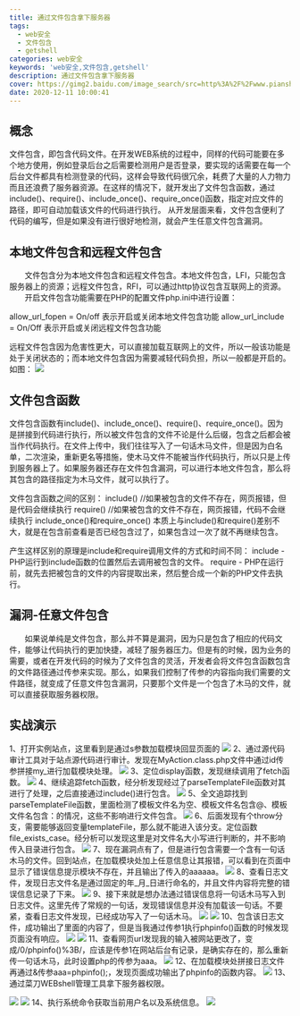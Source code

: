 ```yaml
---
title: 通过文件包含拿下服务器
tags: 
  - web安全
  - 文件包含
  - getshell
categories: web安全
keywords: 'web安全,文件包含,getshell'
description: 通过文件包含拿下服务器
cover: https://gimg2.baidu.com/image_search/src=http%3A%2F%2Fwww.pianshen.com%2Fimages%2F697%2F9a88f04ae145ad4377fff80669db0f11.png&refer=http%3A%2F%2Fwww.pianshen.com&app=2002&size=f9999,10000&q=a80&n=0&g=0n&fmt=jpeg?sec=1630747539&t=3e0837ebe761272f181318a65342fab2
date: 2020-12-11 10:00:41
---
```


<meta name="referrer" content="no-referrer"/>

## 概念

文件包含，即包含代码文件。在开发WEB系统的过程中，同样的代码可能要在多个地方使用，例如登录后台之后需要检测用户是否登录，要实现的话需要在每一个后台文件都具有检测登录的代码，这样会导致代码很冗余，耗费了大量的人力物力而且还浪费了服务器资源。在这样的情况下，就开发出了文件包含函数，通过include()、require()、include_once()、require_once()函数，指定对应文件的路径，即可自动加载该文件的代码进行执行。
从开发层面来看，文件包含便利了代码的编写，但是如果没有进行很好地检测，就会产生任意文件包含漏洞。
## 本地文件包含和远程文件包含
       文件包含分为本地文件包含和远程文件包含。本地文件包含，LFI，只能包含服务器上的资源；远程文件包含，RFI，可以通过http协议包含互联网上的资源。
       开启文件包含功能需要在PHP的配置文件php.ini中进行设置：

allow_url_fopen = On/off 表示开启或关闭本地文件包含功能
allow_url_include = On/Off 表示开启或关闭远程文件包含功能

远程文件包含因为危害性更大，可以直接加载互联网上的文件，所以一般该功能是处于关闭状态的；而本地文件包含因为需要减轻代码负担，所以一般都是开启的。如图：
![](https://cdn.nlark.com/yuque/0/2021/png/12366538/1612318142975-cfabd66e-c7d2-429c-ac6d-1e1ca5ed0742.png#align=left&display=inline&height=79&margin=%5Bobject%20Object%5D&originHeight=160&originWidth=839&status=done&style=none&width=415)
## 文件包含函数
文件包含函数有include()、include_once()、require()、require_once()。因为是拼接到代码进行执行，所以被文件包含的文件不论是什么后缀，包含之后都会被当作代码执行。在文件上传中，我们往往写入了一句话木马文件，但是因为白名单，二次渲染，重新更名等措施，使木马文件不能被当作代码执行，所以只是上传到服务器上了。如果服务器还存在文件包含漏洞，可以进行本地文件包含，那么将其包含的路径指定为木马文件，就可以执行了。

文件包含函数之间的区别：
include() //如果被包含的文件不存在，网页报错，但是代码会继续执行
require() //如果被包含的文件不存在，网页报错，代码不会继续执行
include_once()和require_once()
本质上与include()和require()差别不大，就是在包含前查看是否已经包含过了，如果包含过一次了就不再继续包含。

产生这样区别的原理是include和require调用文件的方式和时间不同：
include - PHP运行到include函数的位置然后去调用被包含的文件。
require - PHP在运行前，就先去把被包含的文件的内容提取出来，然后整合成一个新的PHP文件去执行。


## 漏洞-任意文件包含
       如果说单纯是文件包含，那么并不算是漏洞，因为只是包含了相应的代码文件，能够让代码执行的更加快捷，减轻了服务器压力。但是有的时候，因为业务的需要，或者在开发代码的时候为了文件包含的灵活，开发者会将文件包含函数包含的文件路径通过传参来实现。那么，如果我们控制了传参的内容指向我们需要的文件路径，就变成了任意文件包含漏洞，只要那个文件是一个包含了木马的文件，就可以直接获取服务器权限。
## 实战演示
1、打开实例站点，这里看到是通过s参数加载模块回显页面的
![](https://cdn.nlark.com/yuque/0/2021/png/12366538/1612318143514-03a10597-d68e-484d-8647-bfb2118f62b4.png#align=left&display=inline&height=268&margin=%5Bobject%20Object%5D&originHeight=849&originWidth=1314&status=done&style=none&width=415)
2、通过源代码审计工具对于站点源代码进行审计。发现在MyAction.class.php文件中通过id传参拼接my_进行加载模块处理。
![](https://cdn.nlark.com/yuque/0/2021/png/12366538/1612318144021-1fd9660e-5a45-488f-91fc-5230b91fd9be.png#align=left&display=inline&height=179&margin=%5Bobject%20Object%5D&originHeight=480&originWidth=1112&status=done&style=none&width=415)
3、定位display函数，发现继续调用了fetch函数。
![](https://cdn.nlark.com/yuque/0/2021/png/12366538/1612318144659-0f034d91-7eda-431b-a42b-ebeec8a53875.png#align=left&display=inline&height=231&margin=%5Bobject%20Object%5D&originHeight=593&originWidth=1064&status=done&style=none&width=415)
4、继续追踪fetch函数，经分析发现经过了parseTemplateFile函数对其进行了处理，之后直接通过include()进行包含。
![](https://cdn.nlark.com/yuque/0/2021/png/12366538/1612318145056-d8c139ec-8701-48aa-9931-967cf2aeb98b.png#align=left&display=inline&height=248&margin=%5Bobject%20Object%5D&originHeight=725&originWidth=1213&status=done&style=none&width=415)
5、全文追踪找到parseTemplateFile函数，里面检测了模板文件名为空、模板文件名包含@、模板文件名包含：的情况，这些不影响进行文件包含。
![](https://cdn.nlark.com/yuque/0/2021/png/12366538/1612318145516-73fe323b-0c2a-4dc1-a298-50217a0f132d.png#align=left&display=inline&height=128&margin=%5Bobject%20Object%5D&originHeight=380&originWidth=1236&status=done&style=none&width=415)
6、后面发现有个throw分支，需要能够返回变量templateFile，那么就不能进入该分支。定位函数file_exists_case。经分析可以发现这里是对文件名大小写进行判断的，并不影响传入目录进行包含。
![](https://cdn.nlark.com/yuque/0/2021/png/12366538/1612318146009-23cc3ea2-a3f8-48be-8f9c-94f135ac5c9e.png#align=left&display=inline&height=115&margin=%5Bobject%20Object%5D&originHeight=237&originWidth=856&status=done&style=none&width=415)
7、现在漏洞点有了，但是进行包含需要一个含有一句话木马的文件。回到站点，在加载模块处加上任意信息让其报错，可以看到在页面中显示了错误信息提示模块不存在，并且输出了传入的aaaaaa。
![](https://cdn.nlark.com/yuque/0/2021/png/12366538/1612318146301-255c3a10-1929-4d4f-9ec1-b1a8484ed18f.png#align=left&display=inline&height=145&margin=%5Bobject%20Object%5D&originHeight=394&originWidth=1126&status=done&style=none&width=415)
8、查看日志文件，发现日志文件名是通过固定的年_月_日进行命名的，并且文件内容将完整的错误信息记录了下来。
![](https://cdn.nlark.com/yuque/0/2021/png/12366538/1612318146626-9d687e34-3d1d-4881-ba2c-b43c3167113d.png#align=left&display=inline&height=119&margin=%5Bobject%20Object%5D&originHeight=267&originWidth=931&status=done&style=none&width=415)
9、接下来就是想办法通过错误信息将一句话木马写入到日志文件。这里先传了常规的一句话，发现错误信息并没有加载该一句话。不要紧，查看日志文件发现，已经成功写入了一句话木马。
![](https://cdn.nlark.com/yuque/0/2021/png/12366538/1612318147241-16dd66a9-f0e5-40f7-be7f-719f580438cf.png#align=left&display=inline&height=165&margin=%5Bobject%20Object%5D&originHeight=400&originWidth=1007&status=done&style=none&width=415)
![](https://cdn.nlark.com/yuque/0/2021/png/12366538/1612318147808-26ccb09e-7ee1-4573-a5de-6543b6d22b6d.png#align=left&display=inline&height=169&margin=%5Bobject%20Object%5D&originHeight=404&originWidth=990&status=done&style=none&width=415)
10、包含该日志文件，成功输出了里面的内容了，但是当我通过传参1执行phpinfo()函数的时候发现页面没有响应。
![](https://cdn.nlark.com/yuque/0/2021/png/12366538/1612318148361-358ea321-9040-4bc6-9f79-77102066a9ed.png#align=left&display=inline&height=123&margin=%5Bobject%20Object%5D&originHeight=332&originWidth=1122&status=done&style=none&width=415)
![](https://cdn.nlark.com/yuque/0/2021/png/12366538/1612318148740-eb30ee42-ff9d-48aa-a1a2-b148721c757b.png#align=left&display=inline&height=174&margin=%5Bobject%20Object%5D&originHeight=452&originWidth=1076&status=done&style=none&width=415)
11、查看网页url发现我的输入被网站更改了，变成/0/phpinfo()%3B/，应该是传参1在网站后台有记录，是确实存在的，那么重新传一句话木马，此时设置php的传参为aaa。
![](https://cdn.nlark.com/yuque/0/2021/png/12366538/1612318149233-e2b56e29-5059-418a-9009-53024089fa38.png#align=left&display=inline&height=172&margin=%5Bobject%20Object%5D&originHeight=429&originWidth=1033&status=done&style=none&width=415)
12、在加载模块处拼接日志文件再通过&传参aaa=phpinfo();，发现页面成功输出了phpinfo的函数内容。
![](https://cdn.nlark.com/yuque/0/2021/png/12366538/1612318149754-5a507cec-b0c0-4f11-8aca-6f52f8f9cace.png#align=left&display=inline&height=337&margin=%5Bobject%20Object%5D&originHeight=960&originWidth=1182&status=done&style=none&width=415)
13、通过菜刀WEBshell管理工具拿下服务器权限。


![](https://cdn.nlark.com/yuque/0/2021/png/12366538/1612318150289-82aae539-c225-471b-b6ac-e148f15d311f.png#align=left&display=inline&height=225&margin=%5Bobject%20Object%5D&originHeight=375&originWidth=625&status=done&style=none&width=375)
![](https://cdn.nlark.com/yuque/0/2021/png/12366538/1612318150780-2d387c11-b081-4491-a7ae-dc0baf84b7ee.png#align=left&display=inline&height=218&margin=%5Bobject%20Object%5D&originHeight=619&originWidth=1179&status=done&style=none&width=415)
14、执行系统命令获取当前用户名以及系统信息。
![](https://cdn.nlark.com/yuque/0/2021/png/12366538/1612318151078-deac12cd-82b8-4966-8737-0103af237ad5.png#align=left&display=inline&height=208&margin=%5Bobject%20Object%5D&originHeight=551&originWidth=1099&status=done&style=none&width=415)
